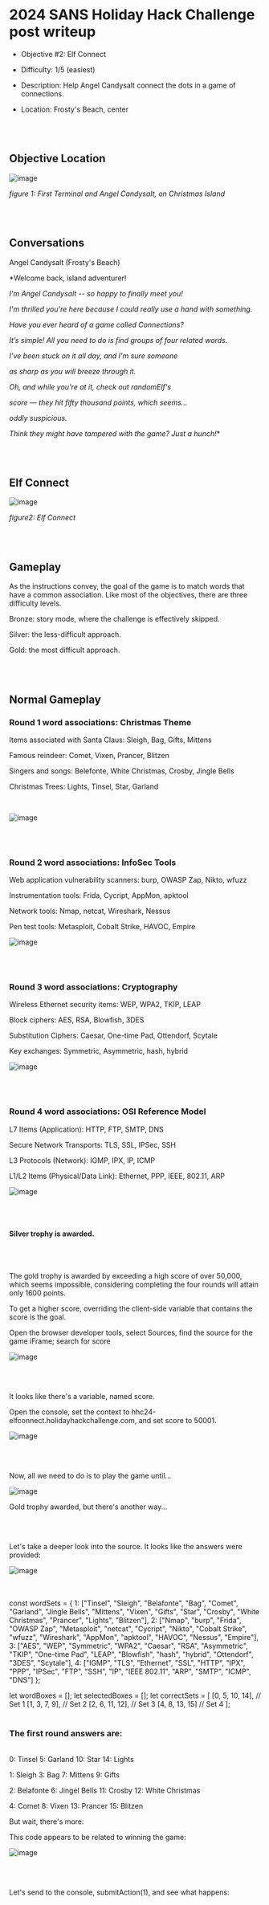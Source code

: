 # 2024 SANS Holiday Hack Challenge post writeup

- Objective #2:  Elf Connect

- Difficulty:  1/5 (easiest)

- Description:  Help Angel Candysalt connect the dots in a game of connections.

- Location:  Frosty's Beach, center

<br><br>

## Objective Location

![image](hhc2024_obj02_fig01.png)

*figure 1: First Terminal and Angel Candysalt, on Christmas Island*

<br><br>

## Conversations

Angel Candysalt (Frosty's Beach)

*Welcome back, island adventurer! 

*I'm Angel Candysalt -- so happy to finally meet you!*

*I'm thrilled you're here because I could really use a hand with something.*

*Have you ever heard of a game called Connections?*

*It’s simple! All you need to do is find groups of four related words.*

*I've been stuck on it all day, and I'm sure someone*

*as sharp as you will breeze through it.*

*Oh, and while you're at it, check out randomElf's*

*score — they hit fifty thousand points, which seems…*

*oddly suspicious.*

*Think they might have tampered with the game? Just a hunch!**

<br><br>

## Elf Connect

![image](./hhc2024_obj02_fig02.png)

*figure2: Elf Connect*

<br><br>

## Gameplay

As the instructions convey, the goal of the game is to match words that have a common association.  Like most of the objectives, there are three difficulty levels.

Bronze:  story mode, where the challenge is effectively skipped.

Silver:  the less-difficult approach.

Gold:  the most difficult approach.

<br><br>

## Normal Gameplay

### Round 1 word associations:  Christmas Theme

Items associated with Santa Claus:  Sleigh, Bag, Gifts, Mittens

Famous reindeer:  Comet, Vixen, Prancer, Blitzen

Singers and songs:  Belefonte, White Christmas, Crosby, Jingle Bells

Christmas Trees:  Lights, Tinsel, Star, Garland

<br>

![image](hhc2024_obj02_fig03.png)

<br><br>

### Round 2 word associations:  InfoSec Tools

Web application vulnerability scanners:  burp, OWASP Zap, Nikto, wfuzz

Instrumentation tools:  Frida, Cycript, AppMon, apktool

Network tools:  Nmap, netcat, Wireshark, Nessus

Pen test tools:  Metasploit, Cobalt Strike, HAVOC, Empire

![image](hhc2024_obj02_fig04.png)

<br>

<br>

### Round 3 word associations:  Cryptography

Wireless Ethernet security items:  WEP, WPA2, TKIP, LEAP

Block ciphers:  AES, RSA, Blowfish, 3DES

Substitution Ciphers:  Caesar, One-time Pad, Ottendorf, Scytale

Key exchanges:  Symmetric, Asymmetric, hash, hybrid

![image](hhc2024_obj02_fig05.png)

<br>

<br>

### Round 4 word associations:  OSI Reference Model

L7 Items (Application):  HTTP, FTP, SMTP, DNS

Secure Network Transports:  TLS, SSL, IPSec, SSH

L3 Protocols (Network):  IGMP, IPX, IP, ICMP

L1/L2 Items (Physical/Data Link):  Ethernet, PPP, IEEE, 802.11, ARP

![image](hhc2024_obj02_fig06.png)

<br>

<br>

#### Silver trophy is awarded.

<br>

<br>

The gold trophy is awarded by exceeding a high score of over 50,000, which seems impossible, considering completing the four rounds will attain only 1600 points.

To get a higher score, overriding the client-side variable that contains the score is the goal.

Open the browser developer tools, select Sources, find the source for the game iFrame; search for score

![image](hhc2024_obj02_fig07.png) 

<br><br>

It looks like there's a variable, named score.

Open the console, set the context to hhc24-elfconnect.holidayhackchallenge.com, and set score to 50001.

![image](hhc2024_obj02_fig08.png)

<br>

<br>

Now, all we need to do is to play the game until...

![image](hhc2024_obj02_fig09.png)


Gold trophy awarded, but there's another way...

<br><br>

Let's take a deeper look into the source.  It looks like the answers were provided:

![image](hhc2024_obj02_fig10.png)

<br>

<br>
const wordSets = {
    1: ["Tinsel", "Sleigh", "Belafonte", "Bag", "Comet", "Garland", "Jingle Bells", "Mittens", "Vixen", "Gifts", "Star", "Crosby", "White Christmas", "Prancer", "Lights", "Blitzen"],
    2: ["Nmap", "burp", "Frida", "OWASP Zap", "Metasploit", "netcat", "Cycript", "Nikto", "Cobalt Strike", "wfuzz", "Wireshark", "AppMon", "apktool", "HAVOC", "Nessus", "Empire"],
    3: ["AES", "WEP", "Symmetric", "WPA2", "Caesar", "RSA", "Asymmetric", "TKIP", "One-time Pad", "LEAP", "Blowfish", "hash", "hybrid", "Ottendorf", "3DES", "Scytale"],
    4: ["IGMP", "TLS", "Ethernet", "SSL", "HTTP", "IPX", "PPP", "IPSec", "FTP", "SSH", "IP", "IEEE 802.11", "ARP", "SMTP", "ICMP", "DNS"]
};

let wordBoxes = [];
let selectedBoxes = [];
let correctSets = [
    [0, 5, 10, 14], // Set 1
    [1, 3, 7, 9],   // Set 2
    [2, 6, 11, 12], // Set 3
    [4, 8, 13, 15]  // Set 4
];
<br>
<br>

### The first round answers are:
<br>
0: Tinsel  5: Garland  10: Star  14: Lights

1: Sleigh  3: Bag  7: Mittens  9: Gifts

2: Belafonte  6: Jingel Bells  11: Crosby  12: White Christmas

4: Comet  8: Vixen  13: Prancer  15: Blitzen


But wait, there's more:

This code appears to be related to winning the game:

![image](hhc2024_obj02_fig11.png)

<br><br>

Let's send to the console, submitAction(1), and see what happens:


